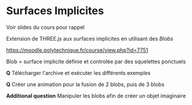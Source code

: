 # Surfaces Implicites

Voir slides du cours pour rappel 

Extension de THREE.js aux surfaces implicites en utilisant des *Blobs*

https://moodle.polytechnique.fr/course/view.php?id=7751

Blob = surface implicite définie et controlée par des squelettes ponctuels 

__Q__ Télécharger l'archive et exécuter les différents exemples  

__Q__ Créer une animation pour la fusion de 2 blobs, puis de 3 blobs  

__Additional question__ Manipuler les blobs afin de créer un objet imaginaire 
